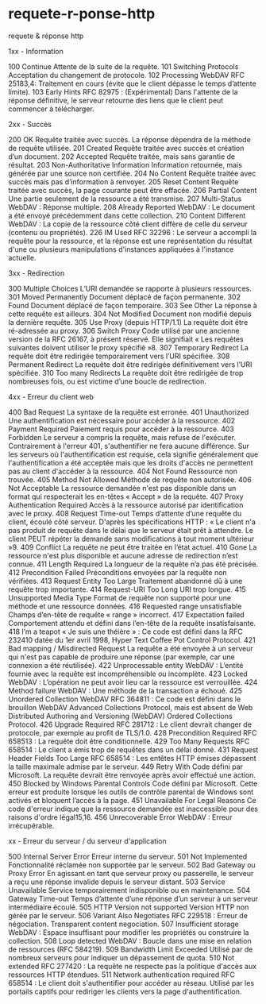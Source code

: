 # requete-r-ponse-http
requete &amp; réponse http


1xx - Information
  
100	Continue	Attente de la suite de la requête.
101	Switching Protocols	Acceptation du changement de protocole.
102	Processing	WebDAV RFC 25183,4: Traitement en cours (évite que le client dépasse le temps d’attente limite).
103	Early Hints	RFC 82975 : (Expérimental) Dans l'attente de la réponse définitive, le serveur retourne des liens que le client peut commencer à télécharger.


2xx - Succès

200	OK	Requête traitée avec succès. La réponse dépendra de la méthode de requête utilisée.
201	Created	Requête traitée avec succès et création d’un document.
202	Accepted	Requête traitée, mais sans garantie de résultat.
203	Non-Authoritative Information	Information retournée, mais générée par une source non certifiée.
204	No Content	Requête traitée avec succès mais pas d’information à renvoyer.
205	Reset Content	Requête traitée avec succès, la page courante peut être effacée.
206	Partial Content	Une partie seulement de la ressource a été transmise.
207	Multi-Status	WebDAV : Réponse multiple.
208	Already Reported	WebDAV : Le document a été envoyé précédemment dans cette collection.
210	Content Different	WebDAV : La copie de la ressource côté client diffère de celle du serveur (contenu ou propriétés).
226	IM Used	RFC 32296 : Le serveur a accompli la requête pour la ressource, et la réponse est une représentation du résultat d'une ou plusieurs manipulations d'instances appliquées à l'instance actuelle.


3xx - Redirection

300	Multiple Choices	L’URI demandée se rapporte à plusieurs ressources.
301	Moved Permanently	Document déplacé de façon permanente.
302	Found	Document déplacé de façon temporaire.
303	See Other	La réponse à cette requête est ailleurs.
304	Not Modified	Document non modifié depuis la dernière requête.
305	Use Proxy (depuis HTTP/1.1)	La requête doit être ré-adressée au proxy.
306	Switch Proxy	Code utilisé par une ancienne version de la RFC 26167, à présent réservé. Elle signifiait « Les requêtes suivantes doivent utiliser le proxy spécifié »8.
307	Temporary Redirect	La requête doit être redirigée temporairement vers l’URI spécifiée.
308	Permanent Redirect	La requête doit être redirigée définitivement vers l’URI spécifiée.
310	Too many Redirects	La requête doit être redirigée de trop nombreuses fois, ou est victime d’une boucle de redirection.


4xx - Erreur du client web

400	Bad Request	La syntaxe de la requête est erronée.
401	Unauthorized	Une authentification est nécessaire pour accéder à la ressource.
402	Payment Required	Paiement requis pour accéder à la ressource.
403	Forbidden	Le serveur a compris la requête, mais refuse de l'exécuter. Contrairement à l'erreur 401, s'authentifier ne fera aucune différence. Sur les serveurs où l'authentification est requise, cela signifie généralement que l'authentification a été acceptée mais que les droits d'accès ne permettent pas au client d'accéder à la ressource.
404	Not Found	Ressource non trouvée.
405	Method Not Allowed	Méthode de requête non autorisée.
406	Not Acceptable	La ressource demandée n'est pas disponible dans un format qui respecterait les en-têtes « Accept » de la requête.
407	Proxy Authentication Required	Accès à la ressource autorisé par identification avec le proxy.
408	Request Time-out	Temps d’attente d’une requête du client, écoulé côté serveur. D'après les spécifications HTTP : « Le client n'a pas produit de requête dans le délai que le serveur était prêt à attendre. Le client PEUT répéter la demande sans modifications à tout moment ultérieur »9.
409	Conflict	La requête ne peut être traitée en l’état actuel.
410	Gone	La ressource n'est plus disponible et aucune adresse de redirection n’est connue.
411	Length Required	La longueur de la requête n’a pas été précisée.
412	Precondition Failed	Préconditions envoyées par la requête non vérifiées.
413	Request Entity Too Large	Traitement abandonné dû à une requête trop importante.
414	Request-URI Too Long	URI trop longue.
415	Unsupported Media Type	Format de requête non supporté pour une méthode et une ressource données.
416	Requested range unsatisfiable	Champs d’en-tête de requête « range » incorrect.
417	Expectation failed	Comportement attendu et défini dans l’en-tête de la requête insatisfaisante.
418	I’m a teapot	« Je suis une théière » : Ce code est défini dans la RFC 232410 datée du 1er avril 1998, Hyper Text Coffee Pot Control Protocol.
421	Bad mapping / Misdirected Request	La requête a été envoyée à un serveur qui n'est pas capable de produire une réponse (par exemple, car une connexion a été réutilisée).
422	Unprocessable entity	WebDAV : L’entité fournie avec la requête est incompréhensible ou incomplète.
423	Locked	WebDAV : L’opération ne peut avoir lieu car la ressource est verrouillée.
424	Method failure	WebDAV : Une méthode de la transaction a échoué.
425	Unordered Collection	WebDAV RFC 364811 : Ce code est défini dans le brouillon WebDAV Advanced Collections Protocol, mais est absent de Web Distributed Authoring and Versioning (WebDAV) Ordered Collections Protocol.
426	Upgrade Required	RFC 281712 : Le client devrait changer de protocole, par exemple au profit de TLS/1.0.
428	Precondition Required	RFC 658513 : La requête doit être conditionnelle.
429	Too Many Requests	RFC 658514 : Le client a émis trop de requêtes dans un délai donné.
431	Request Header Fields Too Large	RFC 658514 : Les entêtes HTTP émises dépassent la taille maximale admise par le serveur.
449	Retry With	Code défini par Microsoft. La requête devrait être renvoyée après avoir effectué une action.
450	Blocked by Windows Parental Controls	Code défini par Microsoft. Cette erreur est produite lorsque les outils de contrôle parental de Windows sont activés et bloquent l’accès à la page.
451	Unavailable For Legal Reasons	Ce code d'erreur indique que la ressource demandée est inaccessible pour des raisons d'ordre légal15,16.
456	Unrecoverable Error	WebDAV : Erreur irrécupérable.


xx - Erreur du serveur / du serveur d'application

500	Internal Server Error	Erreur interne du serveur.
501	Not Implemented	Fonctionnalité réclamée non supportée par le serveur.
502	Bad Gateway ou Proxy Error	En agissant en tant que serveur proxy ou passerelle, le serveur a reçu une réponse invalide depuis le serveur distant.
503	Service Unavailable	Service temporairement indisponible ou en maintenance.
504	Gateway Time-out	Temps d’attente d’une réponse d’un serveur à un serveur intermédiaire écoulé.
505	HTTP Version not supported	Version HTTP non gérée par le serveur.
506	Variant Also Negotiates	RFC 229518 : Erreur de négociation. Transparent content negociation.
507	Insufficient storage	WebDAV : Espace insuffisant pour modifier les propriétés ou construire la collection.
508	Loop detected	WebDAV : Boucle dans une mise en relation de ressources (RFC 584219).
509	Bandwidth Limit Exceeded	Utilisé par de nombreux serveurs pour indiquer un dépassement de quota.
510	Not extended	RFC 277420 : La requête ne respecte pas la politique d'accès aux ressources HTTP étendues.
511	Network authentication required	RFC 658514 : Le client doit s'authentifier pour accéder au réseau. Utilisé par les portails captifs pour rediriger les clients vers la page d'authentification.
